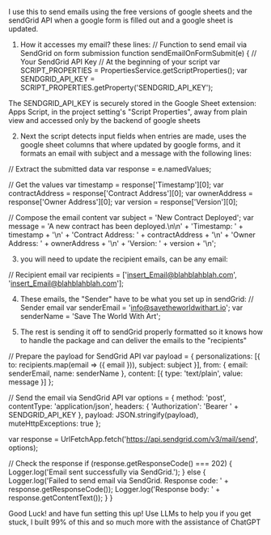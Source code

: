 I use this to send emails using the free versions of google sheets and the sendGrid API when a google form is filled out and a google sheet is updated.

1) How it accesses my email?
these lines:
// Function to send email via SendGrid on form submission
function sendEmailOnFormSubmit(e) {
  // Your SendGrid API Key
  // At the beginning of your script
  var SCRIPT_PROPERTIES = PropertiesService.getScriptProperties();
  var SENDGRID_API_KEY = SCRIPT_PROPERTIES.getProperty('SENDGRID_API_KEY');

The SENDGRID_API_KEY is securely stored in the Google Sheet extension: Apps Script, in the project setting's "Script Properties", away from plain view and accessed only by the backend of google sheets

2) Next the script detects input fields when entries are made, uses the google sheet columns that where updated by google forms, and it formats an email with subject and a message with the following lines:

// Extract the submitted data
  var response = e.namedValues;

  // Get the values
  var timestamp = response['Timestamp'][0];
  var contractAddress = response['Contract Address'][0];
  var ownerAddress = response['Owner Address'][0];
  var version = response['Version'][0];

  // Compose the email content
  var subject = 'New Contract Deployed';
  var message = 'A new contract has been deployed.\n\n' +
                'Timestamp: ' + timestamp + '\n' +
                'Contract Address: ' + contractAddress + '\n' +
                'Owner Address: ' + ownerAddress + '\n' +
                'Version: ' + version + '\n';

3) you will need to update the recipient emails, can be any email:

  // Recipient email
  var recipients = ['insert_Email@blahblahblah.com', 'insert_Email@blahblahblah.com'];

4) These emails, the "Sender" have to be what you set up in sendGrid:
// Sender email
  var senderEmail = 'info@savetheworldwithart.io';
  var senderName = 'Save The World With Art';

5) The rest is sending it off to sendGrid properly formatted so it knows how to handle the package and can deliver the emails to the "recipients"

// Prepare the payload for SendGrid API
  var payload = {
    personalizations: [{
      to: recipients.map(email => ({ email })),
      subject: subject
    }],
    from: {
      email: senderEmail,
      name: senderName
    },
    content: [{
      type: 'text/plain',
      value: message
    }]
  };

  // Send the email via SendGrid API
  var options = {
    method: 'post',
    contentType: 'application/json',
    headers: {
      'Authorization': 'Bearer ' + SENDGRID_API_KEY
    },
    payload: JSON.stringify(payload),
    muteHttpExceptions: true
  };

  var response = UrlFetchApp.fetch('https://api.sendgrid.com/v3/mail/send', options);

  // Check the response
  if (response.getResponseCode() === 202) {
    Logger.log('Email sent successfully via SendGrid.');
  } else {
    Logger.log('Failed to send email via SendGrid. Response code: ' + response.getResponseCode());
    Logger.log('Response body: ' + response.getContentText());
  }
}

Good Luck! and have fun setting this up!  Use LLMs to help you if you get stuck, I built 99% of this and so much more with the assistance of ChatGPT
